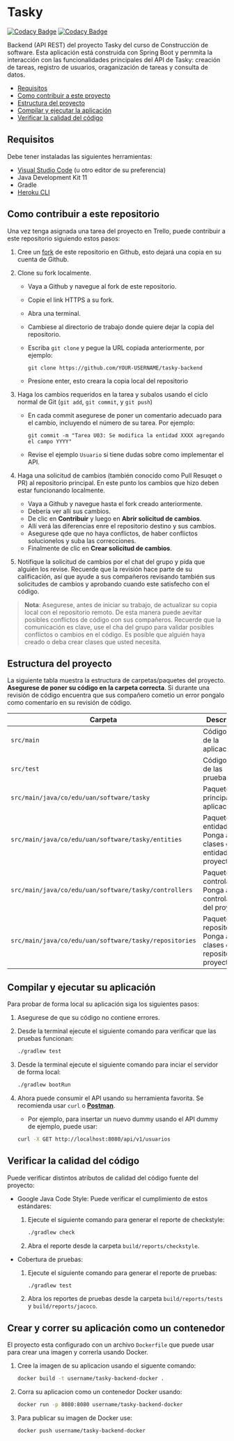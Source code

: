 # Tasky

[![Codacy Badge](https://app.codacy.com/project/badge/Grade/9a79748fff724d02ba69da88b2af47a1)](https://www.codacy.com/gh/wjfatuan/tasky-backend/dashboard?utm_source=github.com&utm_medium=referral&utm_content=wjfatuan/tasky-backend&utm_campaign=Badge_Grade)
[![Codacy Badge](https://app.codacy.com/project/badge/Coverage/9a79748fff724d02ba69da88b2af47a1)](https://www.codacy.com/gh/wjfatuan/tasky-backend/dashboard?utm_source=github.com&utm_medium=referral&utm_content=wjfatuan/tasky-backend&utm_campaign=Badge_Coverage)

Backend (API REST) del proyecto Tasky del curso de Construcción de software.
Esta aplicación está construida con Spring Boot y pernmita la interacción con
las funcionalidades principales del API de Tasky: creación de tareas, registro
de usuarios, oraganización de tareas y consulta de datos.

- [Requisitos](#requisitos)
- [Como contribuir a este proyecto](#como-contribuir-a-este-repositorio)
- [Estructura del proyecto](#estructura-del-proyecto)
- [Compilar y ejecutar la aplicación](#compilar-y-ejecutar-su-aplicación)
- [Verificar la calidad del código](#verificar-la-calidad-del-código)

## Requisitos

Debe tener instaladas las siguientes herramientas:

- [Visual Studio Code](https://code.visualstudio.com/) (u otro editor de su preferencia)
- Java Development Kit 11
- Gradle
- [Heroku CLI](https://devcenter.heroku.com/articles/heroku-cli)

## Como contribuir a este repositorio

Una vez tenga asignada una tarea del proyecto en Trello, puede contribuir a este
repositorio siguiendo estos pasos:

1. Cree un [fork](https://docs.github.com/en/get-started/quickstart/fork-a-repo)
de este repositorio en Github, esto dejará una copia en su cuenta de Github.

2. Clone su fork localmente.

   - Vaya a Github y navegue al fork de este repositorio.
   - Copie el link HTTPS a su fork.
   - Abra una terminal.
   - Cambiese al directorio de trabajo donde quiere dejar la copia del repositorio.
   - Escriba `git clone` y pegue la URL copiada anteriormente, por ejemplo:

     ```git
     git clone https://github.com/YOUR-USERNAME/tasky-backend
     ```

   - Presione enter, esto creara la copia local del repositorio

3. Haga los cambios requeridos en la tarea y subalos usando el ciclo normal de
   Git (`git add`, `git commit`, y `git push`)

   - En cada commit asegurese de poner un comentario adecuado para el cambio,
     incluyendo el número de su tarea. Por ejemplo:

     ```git
     git commit -m "Tarea U03: Se modifica la entidad XXXX agregando el campo YYYY"
     ```

   - Revise el ejemplo `Usuario` si tiene dudas sobre como implementar el API.

4. Haga una solicitud de cambios (también conocido como Pull Resuqet o PR) al
   repositorio principal. En este punto los cambios que hizo deben estar
   funcionando localmente.

   - Vaya a Github y navegue hasta el fork creado anteriormente.
   - Debería ver allí sus cambios.
   - De clic en **Contribuir** y luego en **Abrir solicitud de cambios**.
   - Allí verá las diferencias enre el repositorio destino y sus cambios.
   - Asegurese qde que no haya conflictos, de haber conflictos solucionelos y
     suba las correcciones.
   - Finalmente de clic en **Crear solicitud de cambios**.

5. Notifique la solicitud de cambios por el chat del grupo y pida que alguién
   los revise. Recuerde que la revisión hace parte de su calificación, así que
   ayude a sus compañeros revisando también sus solicitudes de cambios y
   aprobando cuando este satisfecho con el código.

> **Nota**: Asegurese, antes de iniciar su trabajo, de actualizar su copia local
con el repositorio remoto. De esta manera puede aevitar posibles conflictos de
código con sus compañeros. Recuerde que la comunicación es clave, use el cha
del grupo para validar posibles conflictos o cambios en el código. Es posible
que alguién haya creado o deba crear clases que usted necesita.

## Estructura del proyecto

La siguiente tabla muestra la estructura de carpetas/paquetes del proyecto.
**Asegurese de poner su código en la carpeta correcta**. Si durante una
revisión de código encuentra que sus compañero cometio un error pongalo como
comentario en su revisión de código.

| Carpeta | Descripción |
| ------- | ----------- |
| `src/main` | Código fuente de la aplicación |
| `src/test` | Código fuente de las  pruebas |
| `src/main/java/co/edu/uan/software/tasky` | Paquete principal de la aplicación |
| `src/main/java/co/edu/uan/software/tasky/entities` | Paquete de entidades: Ponga acá las clases de entidad del proyecto |
| `src/main/java/co/edu/uan/software/tasky/controllers` | Paquete de controladores: Ponga acá los controladores del proyecto |
| `src/main/java/co/edu/uan/software/tasky/repositories` | Paquete de repositorios: Ponga acá las clases de repositorio del proyecto |

## Compilar y ejecutar su aplicación

Para probar de forma local su aplicación siga los siguientes pasos:

1. Asegurese de que su código no contiene errores.
2. Desde la terminal ejecute el siguiente comando para verificar que las pruebas
   funcionan:

   ```bash
   ./gradlew test
   ```

3. Desde la terminal ejecute el siguiente comando para inciar el servidor de
   forma local:

   ```bash
   ./gradlew bootRun
   ```

4. Ahora puede consumir el API usando su herramienta favorita. Se recomienda
   usar `curl` o **[Postman](https://www.postman.com/)**.

   - Por ejemplo, para insertar un nuevo dummy usando el API dummy de ejemplo,
     puede usar:

   ```bash
   curl -X GET http://localhost:8080/api/v1/usuarios
   ```

## Verificar la calidad del código

Puede verificar distintos atributos de calidad del código fuente del proyecto:

- Google Java Code Style: Puede verificar el cumplimiento de estos estándares:

  1. Ejecute el siguiente comando para generar el reporte de checkstyle:

     ```bash
     ./gradlew check
     ```

  2. Abra el reporte desde la carpeta `build/reports/checkstyle`.

- Cobertura de pruebas:

  1. Ejecute el siguiente comando para generar el reporte de pruebas:

     ```bash
     ./gradlew test
     ```

  2. Abra los reportes de pruebas desde la carpeta `build/reports/tests` y `build/reports/jacoco`.

## Crear y correr su aplicación como un contenedor

El proyecto esta configurado con un archivo `Dockerfile`
que puede usar para crear una imagen y correrla usando Docker.

1. Cree la imagen de su aplicacion usando el siguente comando:

   ```bash
   docker build -t username/tasky-backend-docker .
   ```

2. Corra su aplicacion como un contenedor Docker usando:

   ```bash
   docker run -p 8080:8080 username/tasky-backend-docker
   ```

3. Para publicar su imagen de Docker use:

   ```bash
   docker push username/tasky-backend-docker
   ```

